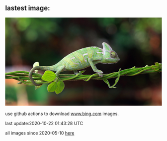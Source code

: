 ## lastest image:
![](images/ChameleonIndonesia.jpg)

use github actions to download www.bing.com images.

last update:2020-10-22 01:43:28 UTC

all images since 2020-05-10 [here](https://github.com/counter2015/bing-daily-images/tree/master/images) 
